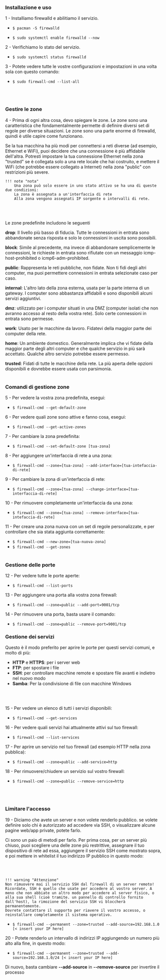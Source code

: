 ### Installazione e uso

1 - Installiamo firewalld e abilitiamo il servizio.

- `$ pacman -S firewalld`
  
- `$ sudo systemctl enable firewalld --now`

2 - Verifichiamo lo stato del servizio.

- `$ sudo systemctl status firewalld`

3 - Potete vedere tutte le vostre configurazioni e impostazioni in una volta sola con questo comando:

- `$ sudo firewall-cmd --list-all`

<br><br>

### Gestire le zone

4 - Prima di ogni altra cosa, devo spiegare le zone. Le zone sono una caratteristica che fondamentalmente permette di definire diversi set di regole per diverse situazioni. Le zone sono una parte enorme di firewalld, quindi è utile capire come funzionano.

Se la tua macchina ha più modi per connettersi a reti diverse (ad esempio, Ethernet e WiFi), puoi decidere che una connessione è più affidabile dell'altra. Potresti impostare la tua connessione Ethernet nella zona "trusted" se è collegata solo a una rete locale che hai costruito, e mettere il WiFi (che potrebbe essere collegato a Internet) nella zona "public" con restrizioni più severe.



    !!! note "nota"
        Una zona può solo essere in uno stato attivo se ha una di queste due condizioni:
        La zona è assegnata a un'interfaccia di rete
        Alla zona vengono assegnati IP sorgente o intervalli di rete.

<br><br>

Le zone predefinite includono le seguenti 

**drop**: Il livello più basso di fiducia. Tutte le connessioni in entrata sono abbandonate senza risposta e solo le connessioni in uscita sono possibili.

**block**: Simile al precedente, ma invece di abbandonare semplicemente le connessioni, le richieste in entrata sono rifiutate con un messaggio icmp-host-prohibited o icmp6-adm-prohibited.

**public**: Rappresenta le reti pubbliche, non fidate. Non ti fidi degli altri computer, ma puoi permettere connessioni in entrata selezionate caso per caso.

**internal**: L'altro lato della zona esterna, usata per la parte interna di un gateway. I computer sono abbastanza affidabili e sono disponibili alcuni servizi aggiuntivi.

**dmz**: utilizzato per i computer situati in una DMZ (computer isolati che non avranno accesso al resto della vostra rete). Solo certe connessioni in entrata sono permesse.

**work**: Usato per le macchine da lavoro. Fidatevi della maggior parte dei computer della rete.

**home**: Un ambiente domestico. Generalmente implica che vi fidate della maggior parte degli altri computer e che qualche servizio in più sarà accettato. Qualche altro servizio potrebbe essere permesso.

**trusted**: Fidati di tutte le macchine della rete. La più aperta delle opzioni disponibili e dovrebbe essere usata con parsimonia.
<br><br>

### Comandi di gestione zone

5 - Per vedere la vostra zona predefinita, esegui:
- `$ firewall-cmd --get-default-zone`

6 - Per vedere quali zone sono attive e fanno cosa, esegui:
- `$ firewall-cmd --get-active-zones`


7 - Per cambiare la zona predefinita:
- `$ firewall-cmd --set-default-zone [tua-zona]`

8 - Per aggiungere un'interfaccia di rete a una zona:
- `$ firewall-cmd --zone=[tua-zona] --add-interface=[tua-intefaccia-di-rete]`


9 - Per cambiare la zona di un'interfaccia di rete:
- `$ firewall-cmd --zone=[tua-zona] --change-interface=[tua-interfaccia-di-rete]`

10 - Per rimuovere completamente un'interfaccia da una zona:
- `$ firewall-cmd --zone=[tua-zona] --remove-interface=[tua-intefaccia-di-rete]`


11 - Per creare una zona nuova con un set di regole personalizzate, e per controllare che sia stata aggiunta correttamente:
- `$ firewall-cmd --new-zone=[tua-nuova-zona]`
- `$ firewall-cmd --get-zones`
<br><br>

### Gestione delle porte

12 - Per vedere tutte le porte aperte:
- `$ firewall-cmd --list-ports`

13 - Per aggiungere una porta alla vostra zona firewall:
- `$ firewall-cmd --zone=public --add-port=9001/tcp`


14 - Per rimuovere una porta, basta usare il comando:
- `$ firewall-cmd --zone=public --remove-port=9001/tcp`

### Gestione dei servizi

Questo è il modo preferito per aprire le porte per questi servizi comuni, e molto di più:

   - **HTTP** e **HTTPS**: per i server web
   - **FTP**: per spostare i file 
   - **SSH**: per controllare macchine remote e spostare file avanti e indietro nel nuovo modo
   - **Samba**: Per la condivisione di file con macchine Windows

<br><br>

15 - Per vedere un elenco di tutti i servizi disponibili:
- `$ firewall-cmd --get-services`

16 - Per vedere quali servizi hai attualmente attivi sul tuo firewall:
- `$ firewall-cmd --list-services`


17 - Per aprire un servizio nel tuo firewall (ad esempio HTTP nella zona pubblica):
- `$ firewall-cmd --zone=public --add-service=http`


18 - Per rimuovere/chiudere un servizio sul vostro firewall:
- `$ firewall-cmd --zone=public --remove-service=http`


<br><br>

### Limitare l'accesso

19 - Diciamo che avete un server e non volete renderlo pubblico. se volete definire solo chi è autorizzato ad accedere via SSH, o visualizzare alcune pagine web/app private, potete farlo.

Ci sono un paio di metodi per farlo. Per prima cosa, per un server più chiuso, puoi scegliere una delle zone più restrittive, assegnare il tuo dispositivo di rete ad essa, aggiungere il servizio SSH come mostrato sopra, e poi mettere in whitelist il tuo indirizzo IP pubblico in questo modo:

<br><br>

    !!! warning "Attenzione"
    Non rimuovere mai il servizio SSH dal firewall di un server remoto!
    Ricordate, SSH è quello che usate per accedere al vostro server. A meno che non abbiate un altro modo per accedere al server fisico, o alla sua shell (cioè tramite. un pannello di controllo fornito dall'host), la rimozione del servizio SSH vi bloccherà permanentemente.
    Dovrete contattare il supporto per riavere il vostro accesso, o reinstallare completamente il sistema operativo.


- `$ firewall-cmd --permanent --zone=trusted --add-source=192.168.1.0 [< insert your IP here]`

20 - Potete renderlo un intervallo di indirizzi IP aggiungendo un numero più alto alla fine, in questo modo:
- `$ firewall-cmd --permanent --zone=trusted --add-source=192.168.1.0/24 [< insert your IP here]`

Di nuovo, basta cambiare **--add-source** in **--remove-source** per invertire il processo

